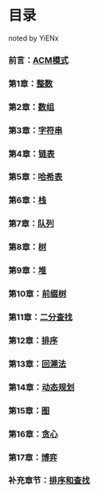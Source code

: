 # 目录

noted by YiENx

### 前言：[ACM模式](./ACM模式.md)
### 第1章：[整数](./Chapter01整数.md)
### 第2章：[数组](./Chapter02数组.md)
### 第3章：[字符串](./Chapter03字符串.md)
### 第4章：[链表](./Chapter04链表.md)
### 第5章：[哈希表](./Chapter05哈希表.md)
### 第6章：[栈](./Chapter06栈.md)
### 第7章：[队列](./Chapter07队列.md)
### 第8章：[树](./Chapter08树.md)
### 第9章：[堆](./Chapter09堆.md)
### 第10章：[前缀树](./Chapter10前缀树.md)
### 第11章：[二分查找](./Chapter11二分查找.md)

### 第12章：[排序](./Chapter12排序.md)
### 第13章：[回溯法](./Chapter13回溯法.md)
### 第14章：[动态规划](./Chapter14动态规划.md)
### 第15章：[图](./Chapter15图.md)

### 第16章：[贪心](./Chapter16贪心.md)

### 第17章：[博弈]()

### 补充章节：[排序和查找](./排序和查找.md)

 
